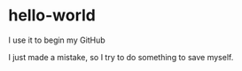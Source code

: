 # hello-world
I use it to begin my GitHub

I just made a mistake, so I try to do something to save myself.
